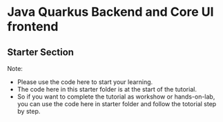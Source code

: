 # Java Quarkus Backend and Core UI frontend #
## Starter Section ##

Note:
- Please use the code here to start your learning. 
- The code here in this starter folder is at the start of the tutorial.
- So if you want to complete the tutorial as workshow or hands-on-lab, you can use the code here in starter folder and follow the totorial step by step. 
